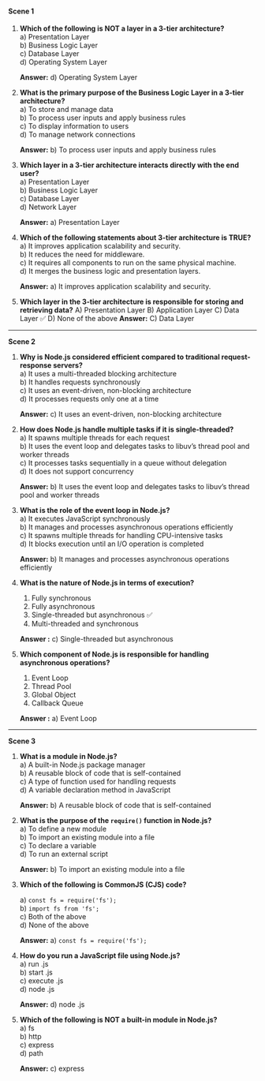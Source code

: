 #### **Scene 1**

1. **Which of the following is NOT a layer in a 3-tier architecture?**  
   a) Presentation Layer  
   b) Business Logic Layer  
   c) Database Layer  
   d) Operating System Layer

   **Answer:** d) Operating System Layer

2. **What is the primary purpose of the Business Logic Layer in a 3-tier architecture?**  
   a) To store and manage data  
   b) To process user inputs and apply business rules  
   c) To display information to users  
   d) To manage network connections

   **Answer:** b) To process user inputs and apply business rules

3. **Which layer in a 3-tier architecture interacts directly with the end user?**  
   a) Presentation Layer  
   b) Business Logic Layer  
   c) Database Layer  
   d) Network Layer

   **Answer:** a) Presentation Layer

4. **Which of the following statements about 3-tier architecture is TRUE?**  
   a) It improves application scalability and security.  
   b) It reduces the need for middleware.  
   c) It requires all components to run on the same physical machine.  
   d) It merges the business logic and presentation layers.

   **Answer:** a) It improves application scalability and security.

5. **Which layer in the 3-tier architecture is responsible for storing and retrieving data?**
   A) Presentation Layer
   B) Application Layer
   C) Data Layer ✅
   D) None of the above
   **Answer:** C) Data Layer

---

**Scene 2**

1. **Why is Node.js considered efficient compared to traditional request-response servers?**  
   a) It uses a multi-threaded blocking architecture  
   b) It handles requests synchronously  
   c) It uses an event-driven, non-blocking architecture  
   d) It processes requests only one at a time

   **Answer:** c) It uses an event-driven, non-blocking architecture

2. **How does Node.js handle multiple tasks if it is single-threaded?**  
   a) It spawns multiple threads for each request  
   b) It uses the event loop and delegates tasks to libuv’s thread pool and worker threads  
   c) It processes tasks sequentially in a queue without delegation  
   d) It does not support concurrency

   **Answer:** b) It uses the event loop and delegates tasks to libuv’s thread pool and worker threads

3. **What is the role of the event loop in Node.js?**  
   a) It executes JavaScript synchronously  
   b) It manages and processes asynchronous operations efficiently  
   c) It spawns multiple threads for handling CPU-intensive tasks  
   d) It blocks execution until an I/O operation is completed

   **Answer:** b) It manages and processes asynchronous operations efficiently

4. **What is the nature of Node.js in terms of execution?**

   1. Fully synchronous
   2. Fully asynchronous
   3. Single-threaded but asynchronous ✅
   4. Multi-threaded and synchronous

   **Answer :** c) Single-threaded but asynchronous

5. **Which component of Node.js is responsible for handling asynchronous operations?**

   1. Event Loop
   2. Thread Pool
   3. Global Object
   4. Callback Queue

   **Answer :** a) Event Loop

---

**Scene 3**

1. **What is a module in Node.js?**  
   a) A built-in Node.js package manager  
   b) A reusable block of code that is self-contained  
   c) A type of function used for handling requests  
   d) A variable declaration method in JavaScript

   **Answer:** b) A reusable block of code that is self-contained

2. **What is the purpose of the `require()` function in Node.js?**  
   a) To define a new module  
   b) To import an existing module into a file  
   c) To declare a variable  
   d) To run an external script

   **Answer:** b) To import an existing module into a file

3. **Which of the following is CommonJS (CJS) code?**

   a) `const fs = require('fs');`  
   b) `import fs from 'fs';`  
   c) Both of the above  
   d) None of the above

   **Answer:** a) `const fs = require('fs');`

4. **How do you run a JavaScript file using Node.js?**  
   a) run <fileName>.js  
   b) start <fileName>.js  
   c) execute <fileName>.js  
   d) node <fileName>.js

   **Answer:** d) node <fileName>.js

5. **Which of the following is NOT a built-in module in Node.js?**  
   a) fs  
   b) http  
   c) express  
   d) path

   **Answer:** c) express
